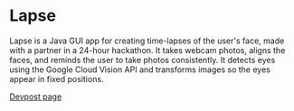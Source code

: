 # Lapse
Lapse is a Java GUI app for creating time-lapses of the user's face, made with a partner in a 24-hour hackathon. It takes webcam photos, aligns the faces, and reminds the user to take photos consistently. It detects eyes using the Google Cloud Vision API and transforms images so the eyes appear in fixed positions.

[Devpost page](https://devpost.com/software/lapse)
